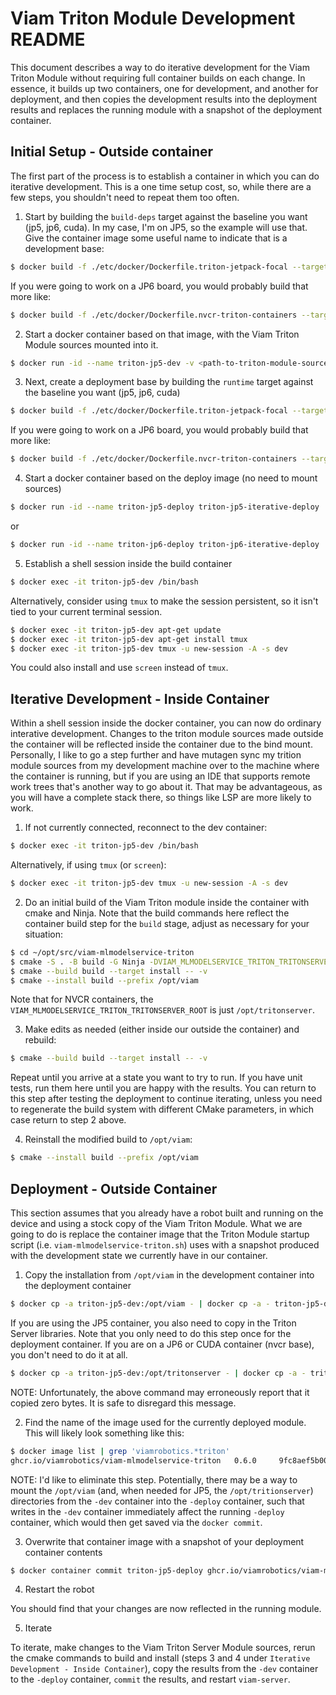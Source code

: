 # Viam Triton Module Development README

This document describes a way to do iterative development for the Viam Triton Module without requiring full container
builds on each change.
In essence, it builds up two containers, one for development, and another for deployment, and then copies the development
results into the deployment results and replaces the running module with a snapshot of the deployment container.

## Initial Setup - Outside container

The first part of the process is to establish a container in which you can do iterative development.
This is a one time setup cost, so, while there are a few steps, you shouldn't need to repeat them too often.

1. Start by building the `build-deps` target against the baseline you want (jp5, jp6, cuda).
In my case, I'm on JP5, so the example will use that.
Give the container image some useful name to indicate that is a development base:

```sh
$ docker build -f ./etc/docker/Dockerfile.triton-jetpack-focal --target build-deps . -t triton-jp5-iterative-dev
```

If you were going to work on a JP6 board, you would probably build that more like:

```sh
$ docker build -f ./etc/docker/Dockerfile.nvcr-triton-containers --target build-deps --build-arg JETPACK=1 . -t triton-jp6-iterative-dev
```


2. Start a docker container based on that image, with the Viam Triton Module sources mounted into it.

```sh
$ docker run -id --name triton-jp5-dev -v <path-to-triton-module-sources>:/root/opt/src/viam-mlmodelservice-triton triton-jp5-iterative-dev
```

3. Next, create a deployment base by building the `runtime` target against the baseline you want (jp5, jp6, cuda)

```sh
$ docker build -f ./etc/docker/Dockerfile.triton-jetpack-focal --target runtime . -t triton-jp5-iterative-deploy
```

If you were going to work on a JP6 board, you would probably build that more like:

```sh
$ docker build -f ./etc/docker/Dockerfile.nvcr-triton-containers --target runtime --build-arg JETPACK=1 . -t triton-jp6-iterative-deploy
```

4. Start a docker container based on the deploy image (no need to mount sources)

```sh
$ docker run -id --name triton-jp5-deploy triton-jp5-iterative-deploy
```

or

```sh
$ docker run -id --name triton-jp6-deploy triton-jp6-iterative-deploy
```

5. Establish a shell session inside the build container

```sh
$ docker exec -it triton-jp5-dev /bin/bash
```

Alternatively, consider using `tmux` to make the session persistent, so it isn't tied to your
current terminal session.

```sh
$ docker exec -it triton-jp5-dev apt-get update
$ docker exec -it triton-jp5-dev apt-get install tmux
$ docker exec -it triton-jp5-dev tmux -u new-session -A -s dev
```

You could also install and use `screen` instead of `tmux`.

## Iterative Development - Inside Container

Within a shell session inside the docker container, you can now do ordinary interative development.
Changes to the triton module sources made outside the container will be reflected inside the container due to the bind mount.
Personally, I like to go a step further and have mutagen sync my trition module sources from my development machine over to the machine where the container is running, but if you are using an IDE that supports remote work trees that's another way to go about it.
That may be advantageous, as you will have a complete stack there, so things like LSP are more likely to work.

1. If not currently connected, reconnect to the dev container:

```sh
$ docker exec -it triton-jp5-dev /bin/bash
```

Alternatively, if using `tmux` (or `screen`):

```sh
$ docker exec -it triton-jp5-dev tmux -u new-session -A -s dev
```

2. Do an initial build of the Viam Triton module inside the container with cmake and Ninja.
Note that the build commands here reflect the container build step for the `build` stage, adjust as necessary for your situation:

```sh
$ cd ~/opt/src/viam-mlmodelservice-triton
$ cmake -S . -B build -G Ninja -DVIAM_MLMODELSERVICE_TRITON_TRITONSERVER_ROOT=/opt/tritonserver/tritonserver -DCMAKE_BUILD_TYPE=RelWithDebInfo -DCMAKE_PREFIX_PATH=/opt/viam -DCMAKE_EXPORT_COMPILE_COMMANDS=ON
$ cmake --build build --target install -- -v
$ cmake --install build --prefix /opt/viam
```

Note that for NVCR containers, the `VIAM_MLMODELSERVICE_TRITON_TRITONSERVER_ROOT` is just `/opt/tritonserver`.

3. Make edits as needed (either inside our outside the container) and rebuild:

```sh
$ cmake --build build --target install -- -v
```

Repeat until you arrive at a state you want to try to run.
If you have unit tests, run them here until you are happy with the results.
You can return to this step after testing the deployment to continue iterating, unless you need to regenerate the build system with different CMake parameters, in which case return to step 2 above.


4. Reinstall the modified build to `/opt/viam`:
```sh
$ cmake --install build --prefix /opt/viam
```

## Deployment - Outside Container

This section assumes that you already have a robot built and running on the device and using a stock copy of the Viam Triton Module.
What we are going to do is replace the container image that the Triton Module startup script (i.e. `viam-mlmodelservice-triton.sh`) uses with a snapshot produced with the development state we currently have in our container.

1. Copy the installation from `/opt/viam` in the development container into the deployment container

```sh
$ docker cp -a triton-jp5-dev:/opt/viam - | docker cp -a - triton-jp5-deploy:/opt
```

If you are using the JP5 container, you also need to copy in the Triton Server libraries.
Note that you only need to do this step once for the deployment container.
If you are on a JP6 or CUDA container (nvcr base), you don't need to do it at all.

```sh
$ docker cp -a triton-jp5-dev:/opt/tritonserver - | docker cp -a - triton-jp5-deploy:/opt
```

NOTE: Unfortunately, the above command may erroneously report that it copied zero bytes. It is safe to disregard this message.

2. Find the name of the image used for the currently deployed module.
This will likely look something like this:

```sh
$ docker image list | grep 'viamrobotics.*triton'
ghcr.io/viamrobotics/viam-mlmodelservice-triton   0.6.0     9fc8aef5b007   5 months ago     7.71GB
```

NOTE: I'd like to eliminate this step.
Potentially, there may be a way to mount the `/opt/viam` (and, when needed for JP5, the `/opt/tritionserver`) directories from the `-dev` container into the `-deploy` container, such that writes in the `-dev` container immediately affect the running `-deploy` container, which would then get saved via the `docker commit`.

3. Overwrite that container image with a snapshot of your deployment container contents

```sh
$ docker container commit triton-jp5-deploy ghcr.io/viamrobotics/viam-mlmodelservice-triton:0.6.0
```

4. Restart the robot

You should find that your changes are now reflected in the running module.

5. Iterate

To iterate, make changes to the Viam Triton Server Module sources, rerun the cmake commands to build and install (steps 3 and 4 under `Iterative Development - Inside Container`), copy the results from the `-dev` container to the `-deploy` container, `commit` the results, and restart `viam-server`.
